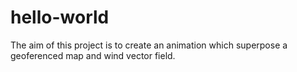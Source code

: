 # hello-world
The aim of this project is to create an animation which superpose a geoferenced map and wind vector field.
